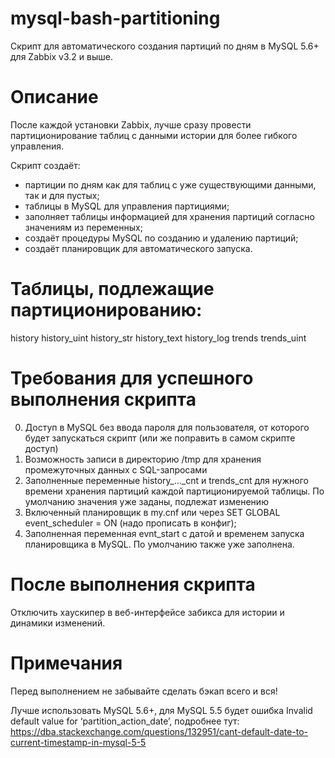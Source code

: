 # mysql-bash-partitioning
Скрипт для автоматического создания партиций по дням в MySQL 5.6+ для Zabbix v3.2 и выше.

# Описание
После каждой установки Zabbix, лучше сразу провести партиционирование таблиц с данными истории для более гибкого управления.

Скрипт создаёт:
- партиции по дням как для таблиц с уже существующими данными, так и для пустых;
- таблицы в MySQL для управления партициями;
- заполняет таблицы информацией для хранения партиций согласно значениям из переменных;
- создаёт процедуры MySQL по созданию и удалению партиций;
- создаёт планировщик для автоматического запуска.

# Таблицы, подлежащие партиционированию:
history
history_uint
history_str
history_text
history_log
trends
trends_uint

# Требования для успешного выполнения скрипта
0) Доступ в MySQL без ввода пароля для пользователя, от которого будет запускаться скрипт (или же поправить в самом скрипте доступ)
1) Возможность записи в директорию /tmp для хранения промежуточных данных с SQL-запросами
2) Заполненные переменные history_..._cnt и trends_cnt для нужного времени хранения партиций каждой партиционируемой таблицы. По умолчанию значения уже заданы, подлежат изменению
3) Включенный планировщик в my.cnf или через SET GLOBAL event_scheduler = ON (надо прописать в конфиг);
4) Заполненная переменная evnt_start с датой и временем запуска планировщика в MySQL. По умолчанию также уже заполнена.

# После выполнения скрипта
Отключить хаускипер в веб-интерфейсе забикса для истории и динамики изменений.

# Примечания
Перед выполнением не забывайте сделать бэкап всего и вся!

Лучше использовать MySQL 5.6+, для MySQL 5.5 будет ошибка Invalid default value for ‘partition_action_date’, подробнее тут: https://dba.stackexchange.com/questions/132951/cant-default-date-to-current-timestamp-in-mysql-5-5

